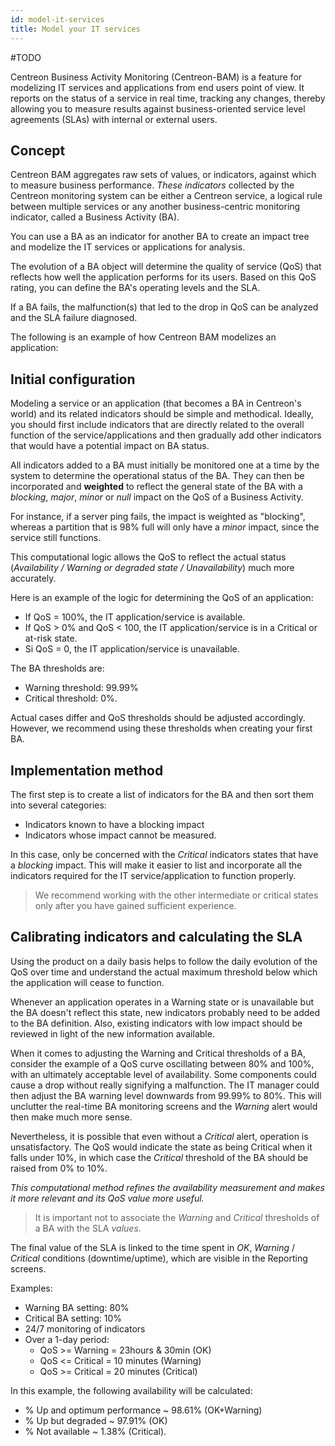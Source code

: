 ```yaml
---
id: model-it-services
title: Model your IT services
---
```


#TODO 

Centreon Business Activity Monitoring (Centreon-BAM) is a feature for modelizing
IT services and applications from end users point of view. It reports on the
status of a service in real time, tracking any changes, thereby allowing you to
measure results against business-oriented service level agreements (SLAs) with
internal or external users.

## Concept

Centreon BAM aggregates raw sets of values, or indicators, against which to
measure business performance. *These indicators* collected by the Centreon
monitoring system can be either a Centreon service, a logical rule between
multiple services or any another business-centric monitoring indicator, called a
Business Activity (BA).

You can use a BA as an indicator for another BA to create an impact tree and
modelize the IT services or applications for analysis.

The evolution of a BA object will determine the quality of service (QoS) that
reflects how well the application performs for its users. Based on this QoS
rating, you can define the BA's operating levels and the SLA.

If a BA fails, the malfunction(s) that led to the drop in QoS can be analyzed
and the SLA failure diagnosed.

The following is an example of how Centreon BAM modelizes an application:

## Initial configuration

Modeling a service or an application (that becomes a BA in Centreon's world) and
its related indicators should be simple and methodical. Ideally, you should
first include indicators that are directly related to the overall function of
the service/applications and then gradually add other indicators that would have
a potential impact on BA status.

All indicators added to a BA must initially be monitored one at a time by the
system to determine the operational status of the BA. They can then be
incorporated and **weighted** to reflect the general state of the BA with a
*blocking*, *major*, *minor* or *null* impact on the QoS of a Business Activity.

For instance, if a server ping fails, the impact is weighted as "blocking",
whereas a partition that is 98% full will only have a *minor* impact, since the
service still functions.

This computational logic allows the QoS to reflect the actual status
(*Availability / Warning or degraded state / Unavailability*) much more
accurately.

Here is an example of the logic for determining the QoS of an application:

  - If QoS = 100%, the IT application/service is available.
  - If QoS \> 0% and QoS \< 100, the IT application/service is in a Critical or
    at-risk state.
  - Si QoS = 0, the IT application/service is unavailable.

The BA thresholds are:

  - Warning threshold: 99.99%
  - Critical threshold: 0%.

Actual cases differ and QoS thresholds should be adjusted accordingly. However,
we recommend using these thresholds when creating your first BA.

## Implementation method

The first step is to create a list of indicators for the BA and then sort them
into several categories:

  - Indicators known to have a blocking impact
  - Indicators whose impact cannot be measured.

In this case, only be concerned with the *Critical* indicators states that have
a *blocking* impact. This will make it easier to list and incorporate all the
indicators required for the IT service/application to function properly.

> We recommend working with the other intermediate or critical states only after
> you have gained sufficient experience.

## Calibrating indicators and calculating the SLA

Using the product on a daily basis helps to follow the daily evolution of the
QoS over time and understand the actual maximum threshold below which the
application will cease to function.

Whenever an application operates in a Warning state or is unavailable but the BA
doesn't reflect this state, new indicators probably need to be added to the BA
definition. Also, existing indicators with low impact should be reviewed in
light of the new information available.

When it comes to adjusting the Warning and Critical thresholds of a BA, consider
the example of a QoS curve oscillating between 80% and 100%, with an ultimately
acceptable level of availability. Some components could cause a drop without
really signifying a malfunction. The IT manager could then adjust the BA warning
level downwards from 99.99% to 80%. This will unclutter the real-time BA
monitoring screens and the *Warning* alert would then make much more sense.

Nevertheless, it is possible that even without a *Critical* alert, operation is
unsatisfactory. The QoS would indicate the state as being Critical when it falls
under 10%, in which case the *Critical* threshold of the BA should be raised
from 0% to 10%.

*This computational method refines the availability measurement and makes it
more relevant and its QoS value more useful.*

> It is important not to associate the *Warning* and *Critical* thresholds of a
> BA with the SLA *values*.

The final value of the SLA is linked to the time spent in *OK*, *Warning* /
*Critical* conditions (downtime/uptime), which are visible in the Reporting
screens.

Examples:

  - Warning BA setting: 80%
  - Critical BA setting: 10%
  - 24/7 monitoring of indicators
  - Over a 1-day period:
      - QoS \>= Warning = 23hours & 30min (OK)
      - QoS \<= Critical = 10 minutes (Warning)
      - QoS \>= Critical = 20 minutes (Critical)

In this example, the following availability will be calculated:

  - % Up and optimum performance \~ 98.61% (OK+Warning)
  - % Up but degraded \~ 97.91% (OK)
  - % Not available \~ 1.38% (Critical).
